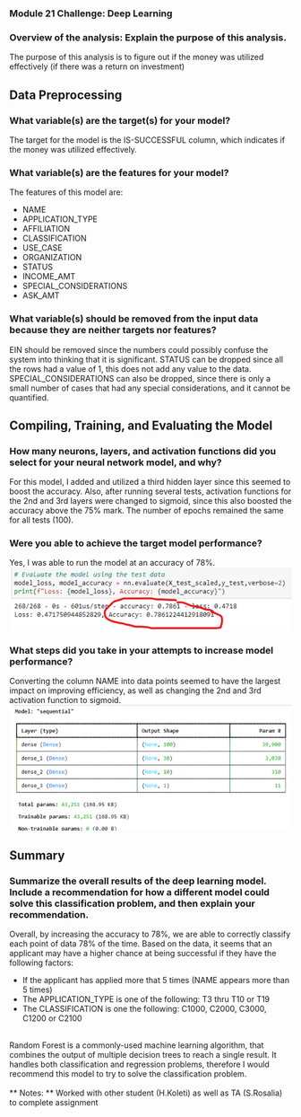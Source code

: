 ### Module 21 Challenge: Deep Learning

### Overview of the analysis: Explain the purpose of this analysis.

The purpose of this analysis is to figure out if the money was utilized effectively (if there was a return on investment)

## Data Preprocessing
### What variable(s) are the target(s) for your model?
The target for the model is the IS-SUCCESSFUL column, which indicates if the money was utilized effectively.

### What variable(s) are the features for your model?
The features of this model are:
-	NAME
-	APPLICATION_TYPE
-	AFFILIATION
-	CLASSIFICATION
-	USE_CASE
-	ORGANIZATION
-	STATUS
-	INCOME_AMT
-	SPECIAL_CONSIDERATIONS
-	ASK_AMT

### What variable(s) should be removed from the input data because they are neither targets nor features?
EIN should be removed since the numbers could possibly confuse the system into thinking that it is significant.
STATUS can be dropped since all the rows had a value of 1, this does not add any value to the data. 
SPECIAL_CONSIDERATIONS can also be dropped, since there is only a small number of cases that had any special considerations, and it cannot be quantified. 


## Compiling, Training, and Evaluating the Model
### How many neurons, layers, and activation functions did you select for your neural network model, and why?
For this model, I added and utilized a third hidden layer since this seemed to boost the accuracy. Also, after running several tests, activation functions for the 2nd and 3rd layers were changed to sigmoid, since this also boosted the accuracy above the 75% mark. The number of epochs remained the same for all tests (100).

### Were you able to achieve the target model performance?
Yes, I was able to run the model at an accuracy of 78%. <br>
 ![accuracy](https://github.com/petrick312/deep-learning-challenge/blob/main/img/accuracy.png?raw=true)

### What steps did you take in your attempts to increase model performance?
Converting the column NAME into data points seemed to have the largest impact on improving efficiency, as well as changing the 2nd and 3rd activation function to sigmoid. <br>
  ![accuracy](https://github.com/petrick312/deep-learning-challenge/blob/main/img/layers.png?raw=true)

## Summary 
### Summarize the overall results of the deep learning model. Include a recommendation for how a different model could solve this classification problem, and then explain your recommendation.
Overall, by increasing the accuracy to 78%, we are able to correctly classify each point of data 78% of the time. Based on the data, it seems that an applicant may have a higher chance at being successful if they have the following factors:
-	If the applicant has applied more that 5 times (NAME appears more than 5 times)
-	The APPLICATION_TYPE is one of the following: T3 thru T10 or T19
-	The CLASSIFICATION is one the following: C1000, C2000, C3000, C1200 or C2100
<br>
Random Forest is a commonly-used machine learning algorithm, that combines the output of multiple decision trees to reach a single result. It handles both classification and regression problems, therefore I would recommend this model to try to solve the classification problem. 

<br>
<br>
** Notes: **
Worked with other student (H.Koleti) as well as TA (S.Rosalia) to complete assignment 
